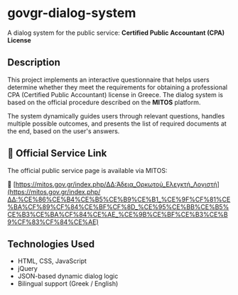 # govgr-dialog-system
A dialog system for the public service: **Certified Public Accountant (CPA) License**

## Description
This project implements an interactive questionnaire that helps users determine whether they meet the requirements for obtaining a professional CPA (Certified Public Accountant) license in Greece. The dialog system is based on the official procedure described on the **MITOS** platform.

The system dynamically guides users through relevant questions, handles multiple possible outcomes, and presents the list of required documents at the end, based on the user's answers.

## 🔗 Official Service Link
The official public service page is available via MITOS:

🔗 [https://mitos.gov.gr/index.php/ΔΔ:Άδεια_Ορκωτού_Ελεγκτή_Λογιστή](https://mitos.gov.gr/index.php/ΔΔ:%CE%86%CE%B4%CE%B5%CE%B9%CE%B1_%CE%9F%CF%81%CE%BA%CF%89%CF%84%CE%BF%CF%8D_%CE%95%CE%BB%CE%B5%CE%B3%CE%BA%CF%84%CE%AE_%CE%9B%CE%BF%CE%B3%CE%B9%CF%83%CF%84%CE%AE)

## Technologies Used
- HTML, CSS, JavaScript
- jQuery
- JSON-based dynamic dialog logic
- Bilingual support (Greek / English)

